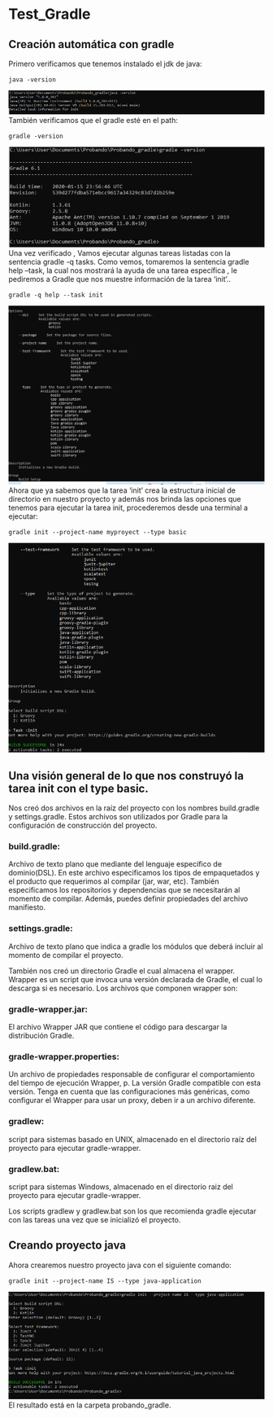 # Test_Gradle
  ## Creación automática con gradle<br/>
  Primero verificamos que tenemos instalado el jdk de java:
  <pre><code>java -version </code></pre>
  ![texto cualquiera por si no carga la imagen](https://github.com/JoseCcari/Test_Gradle/blob/main/JAVA-VERSION.PNG)
  También verificamos que el gradle esté en el path:
  <pre><code>gradle -version </code></pre>
  ![texto cualquiera por si no carga la imagen](https://github.com/JoseCcari/Test_Gradle/blob/main/GRADLE.PNG)
  Una vez verificado , Vamos ejecutar algunas tareas listadas con la sentencia gradle -q tasks. Como vemos, tomaremos la sentencia gradle help –task,  la cual nos mostrará la ayuda de una tarea específica , le pediremos a Gradle que  nos muestre información de la tarea ‘init’..
  <pre><code>gradle -q help --task init </code></pre>
  ![texto cualquiera por si no carga la imagen](https://github.com/JoseCcari/Test_Gradle/blob/main/java-help.PNG)
  Ahora que ya sabemos que la tarea ‘init’ crea la estructura inicial de directorio en nuestro proyecto y  además nos brinda las opciones que tenemos para ejecutar la tarea init, procederemos desde una terminal a ejecutar:
  <pre><code>gradle init --project-name myproyect --type basic </code></pre>
  ![texto cualquiera por si no carga la imagen](https://github.com/JoseCcari/Test_Gradle/blob/main/ini_gradle.PNG)
  
  ## Una visión general de lo que nos construyó la tarea init con el type basic.
Nos creó dos archivos en la raíz del proyecto con los nombres build.gradle y settings.gradle. Estos archivos son utilizados por Gradle para la configuración de construcción del proyecto.

### build.gradle:
Archivo de texto plano que mediante del lenguaje específico de dominio(DSL). En este archivo especificamos los tipos de empaquetados y el producto que requerimos al compilar (jar, war, etc). También especificamos los repositorios y dependencias que se necesitarán al momento de compilar. Además, puedes definir propiedades del archivo manifiesto.

### settings.gradle: 
Archivo de texto plano que indica a gradle los módulos que deberá incluir al momento de compilar el proyecto.

También nos creó un directorio Gradle el cual almacena el wrapper. Wrapper es un script que invoca una versión declarada de Gradle, el cual lo descarga si es necesario. Los archivos que componen wrapper son:

### gradle-wrapper.jar:
El archivo Wrapper JAR que contiene el código para descargar la distribución Gradle.

### gradle-wrapper.properties: 
Un archivo de propiedades responsable de configurar el comportamiento del tiempo de ejecución Wrapper, p. La versión Gradle compatible con esta versión. Tenga en cuenta que las configuraciones más genéricas, como configurar el Wrapper para usar un proxy, deben ir a un archivo diferente.

 ### gradlew: 
 script para sistemas basado en UNIX, almacenado en el directorio raíz del proyecto para ejecutar gradle-wrapper.

### gradlew.bat: 
script para sistemas Windows, almacenado en el directorio raiz del proyecto para ejecutar gradle-wrapper.

 Los scripts gradlew y gradlew.bat son los que recomienda gradle ejecutar con las tareas una vez que se inicializó el proyecto.
 ## Creando proyecto java
 Ahora crearemos nuestro proyecto java con el siguiente comando:
  <pre><code>gradle init --project-name IS --type java-application </code></pre>
  ![texto cualquiera por si no carga la imagen](https://github.com/JoseCcari/Test_Gradle/blob/main/JAVA_APP.PNG)
  El resultado está en la carpeta probando_gradle.
  
  
